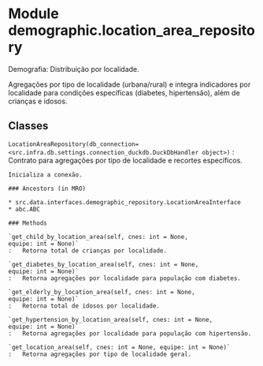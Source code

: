 Module demographic.location_area_repository
===========================================
Demografia: Distribuição por localidade.

Agregações por tipo de localidade (urbana/rural) e integra
indicadores por localidade para condições específicas (diabetes, hipertensão),
além de crianças e idosos.

Classes
-------

`LocationAreaRepository(db_connection=<src.infra.db.settings.connection_duckdb.DuckDbHandler object>)`
:   Contrato para agregações por tipo de localidade e recortes específicos.
    
    Inicializa a conexão.

    ### Ancestors (in MRO)

    * src.data.interfaces.demographic_repository.LocationAreaInterface
    * abc.ABC

    ### Methods

    `get_child_by_location_area(self, cnes: int = None, equipe: int = None)`
    :   Retorna total de crianças por localidade.

    `get_diabetes_by_location_area(self, cnes: int = None, equipe: int = None)`
    :   Retorna agregações por localidade para população com diabetes.

    `get_elderly_by_location_area(self, cnes: int = None, equipe: int = None)`
    :   Retorna total de idosos por localidade.

    `get_hypertension_by_location_area(self, cnes: int = None, equipe: int = None)`
    :   Retorna agregações por localidade para população com hipertensão.

    `get_location_area(self, cnes: int = None, equipe: int = None)`
    :   Retorna agregações por tipo de localidade geral.